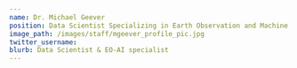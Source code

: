 ```yaml
---
name: Dr. Michael Geever
position: Data Scientist Specializing in Earth Observation and Machine Learning
image_path: /images/staff/mgeever_profile_pic.jpg
twitter_username:
blurb: Data Scientist & EO-AI specialist
---
```

